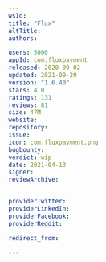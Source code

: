 ```yaml
---
wsId: 
title: "Flux"
altTitle: 
authors:

users: 5000
appId: com.fluxpayment
released: 2020-09-02
updated: 2021-09-29
version: "1.6.40"
stars: 4.0
ratings: 131
reviews: 81
size: 47M
website: 
repository: 
issue: 
icon: com.fluxpayment.png
bugbounty: 
verdict: wip
date: 2021-04-13
signer: 
reviewArchive:


providerTwitter: 
providerLinkedIn: 
providerFacebook: 
providerReddit: 

redirect_from:

---
```



